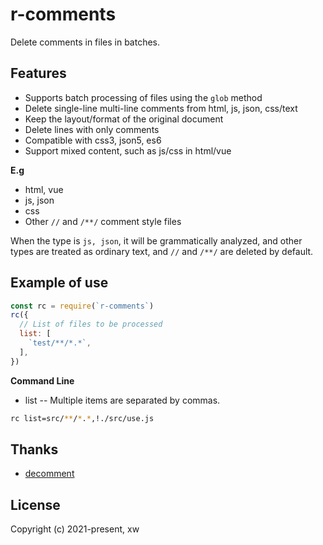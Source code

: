 # r-comments
Delete comments in files in batches.

## Features
- Supports batch processing of files using the `glob` method
- Delete single-line multi-line comments from html, js, json, css/text
- Keep the layout/format of the original document
- Delete lines with only comments
- Compatible with css3, json5, es6
- Support mixed content, such as js/css in html/vue

**E.g**
- html, vue
- js, json
- css
- Other `//` and `/**/` comment style files

When the type is `js, json`, it will be grammatically analyzed, and other types are treated as ordinary text, and `//` and `/**/` are deleted by default.
## Example of use
``` js
const rc = require(`r-comments`)
rc({
  // List of files to be processed
  list: [
    `test/**/*.*`,
  ],
})
```

**Command Line**
- list -- Multiple items are separated by commas.

``` sh
rc list=src/**/*.*,!./src/use.js
```

## Thanks
- [decomment](https://github.com/vitaly-t/decomment)

## License
Copyright (c) 2021-present, xw